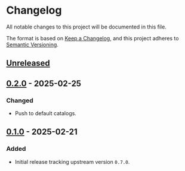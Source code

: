 # Changelog

All notable changes to this project will be documented in this file.

The format is based on [Keep a Changelog](https://keepachangelog.com/en/1.0.0/),
and this project adheres to [Semantic Versioning](https://semver.org/spec/v2.0.0.html).

## [Unreleased]

## [0.2.0] - 2025-02-25

### Changed

- Push to default catalogs.

## [0.1.0] - 2025-02-21

### Added

- Initial release tracking upstream version `0.7.0`.

[Unreleased]: https://github.com/giantswarm/cloud-provider-proxmox-app/compare/v0.2.0...HEAD
[0.2.0]: https://github.com/giantswarm/cloud-provider-proxmox-app/compare/v0.1.0...v0.2.0
[0.1.0]: https://github.com/giantswarm/cloud-provider-proxmox-app/releases/tag/v0.1.0
